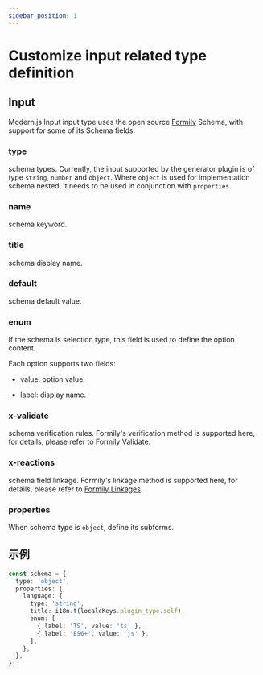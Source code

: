 ```yaml
---
sidebar_position: 1
---
```


# Customize input related type definition

## Input

Modern.js Input input type uses the open source [Formily](https://formilyjs.org/) Schema, with support for some of its Schema fields.

### type

schema types. Currently, the input supported by the generator plugin is of type `string`, `number` and `object`. Where `object` is used for implementation schema nested, it needs to be used in conjunction with `properties`.

### name

schema keyword.

### title

schema display name.

### default

schema default value.

### enum

If the schema is selection type, this field is used to define the option content.

Each option supports two fields:

- value: option value.

- label: display name.

### x-validate

schema verification rules. Formily's verification method is supported here, for details, please refer to [Formily Validate](https://formilyjs.org/zh-CN/guide/advanced/validate).

### x-reactions

schema field linkage. Formily's linkage method is supported here, for details, please refer to [Formily Linkages](https://formilyjs.org/zh-CN/guide/advanced/linkages).

### properties

When schema type is `object`, define its subforms.

## 示例

```typescript
const schema = {
  type: 'object',
  properties: {
    language: {
      type: 'string',
      title: i18n.t(localeKeys.plugin_type.self),
      enum: [
        { label: 'TS', value: 'ts' },
        { label: 'ES6+', value: 'js' },
      ],
    },
  },
};
```
